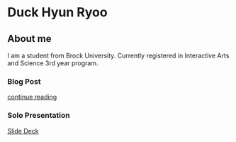 # Duck Hyun Ryoo
## About me

I am a student from Brock University. Currently registered in Interactive Arts and Science 3rd year program.

### Blog Post

[continue reading](blog)

### Solo Presentation

[Slide Deck](reveal/index.html)
